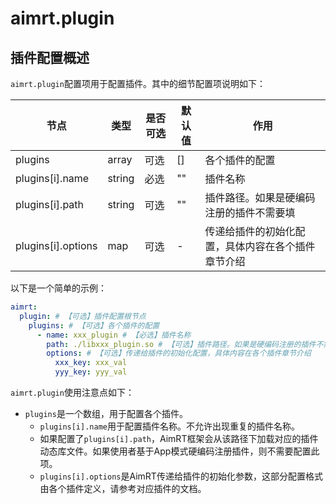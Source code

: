 # aimrt.plugin

## 插件配置概述

`aimrt.plugin`配置项用于配置插件。其中的细节配置项说明如下：

| 节点                    | 类型          | 是否可选| 默认值 | 作用 |
| ----                    | ----          | ----  | ----  | ---- |
| plugins                 | array         | 可选  | []    | 各个插件的配置 |
| plugins[i].name         | string        | 必选  | ""    | 插件名称 |
| plugins[i].path         | string        | 可选  | ""    | 插件路径。如果是硬编码注册的插件不需要填 |
| plugins[i].options      | map           | 可选  | -     | 传递给插件的初始化配置，具体内容在各个插件章节介绍 |


以下是一个简单的示例：
```yaml
aimrt:
  plugin: # 【可选】插件配置根节点
    plugins: # 【可选】各个插件的配置
      - name: xxx_plugin # 【必选】插件名称
        path: ./libxxx_plugin.so # 【可选】插件路径。如果是硬编码注册的插件不需要填
        options: # 【可选】传递给插件的初始化配置，具体内容在各个插件章节介绍
          xxx_key: xxx_val
          yyy_key: yyy_val
```

`aimrt.plugin`使用注意点如下：
- `plugins`是一个数组，用于配置各个插件。
  - `plugins[i].name`用于配置插件名称。不允许出现重复的插件名称。
  - 如果配置了`plugins[i].path`，AimRT框架会从该路径下加载对应的插件动态库文件。如果使用者基于App模式硬编码注册插件，则不需要配置此项。
  - `plugins[i].options`是AimRT传递给插件的初始化参数，这部分配置格式由各个插件定义，请参考对应插件的文档。



